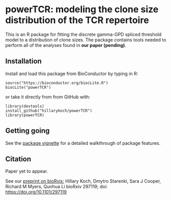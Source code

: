 # powerTCR: modeling the clone size distribution of the TCR repertoire

This is an R package for fitting the discrete gamma-GPD spliced threshold model to a distribution of clone sizes. The package contains tools needed to perform all of the analyses found in __our paper (pending)__. 

## Installation

Install and load this package from BioConductor by typing in R:

```{r}
source("https://bioconductor.org/biocLite.R")
biocLite("powerTCR")
```

or take it directly from from GitHub with:

```{r}
library(devtools)
install_github("hillarykoch/powerTCR")
library(powerTCR)
```

## Getting going

See the [package vignette](/vignettes/powerTCR.Rmd) for a detailed walkthrough of package features.

## Citation

Paper yet to appear.

See our [preprint on bioRvix:](https://www.biorxiv.org/content/early/2018/04/07/297119)
Hillary Koch, Dmytro Starenki, Sara J Cooper, Richard M Myers, Qunhua Li
bioRxiv 297119; doi: https://doi.org/10.1101/297119


